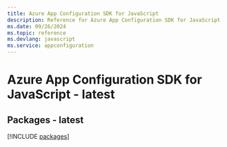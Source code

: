 ```yaml
---
title: Azure App Configuration SDK for JavaScript
description: Reference for Azure App Configuration SDK for JavaScript
ms.date: 09/26/2024
ms.topic: reference
ms.devlang: javascript
ms.service: appconfiguration
---
```

# Azure App Configuration SDK for JavaScript - latest
## Packages - latest
[!INCLUDE [packages](app-configuration-index.md)]